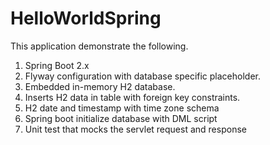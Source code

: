 # HelloWorldSpring

This application demonstrate the following.
1. Spring Boot 2.x
2. Flyway configuration with database specific placeholder.
3. Embedded in-memory H2 database.
4. Inserts H2 data in table with foreign key constraints.
5. H2 date and timestamp with time zone schema
6. Spring boot initialize database with DML script
7. Unit test that mocks the servlet request and response
